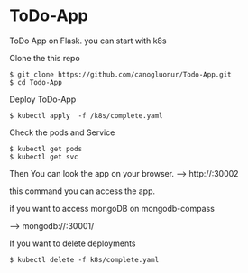 # ToDo-App
ToDo App on Flask. you can start  with k8s

Clone the this repo

```
$ git clone https://github.com/canogluonur/Todo-App.git
$ cd Todo-App
```

Deploy ToDo-App

```
$ kubectl apply  -f /k8s/complete.yaml
```

Check the pods and Service 

```
$ kubectl get pods
$ kubectl get svc
```

Then You can look the app on your browser.
--> http://<your-minikube-ip>:30002 

this command you can access the app.

if you want to access mongoDB on mongodb-compass

--> mongodb://<your-minikube-ip>:30001/


If you want to delete deployments

```
$ kubectl delete -f k8s/complete.yaml
```
